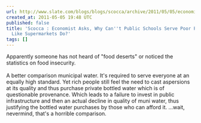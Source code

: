 ```yaml
---
url: http://www.slate.com/blogs/blogs/scocca/archive/2011/05/05/economist-asks-why-can-t-public-schools-serve-poor-people-better-like-supermarkets-do.aspx
created_at: 2011-05-05 19:48 UTC
published: false
title: 'Scocca : Economist Asks, Why Can''t Public Schools Serve Poor People Better,
  Like Supermarkets Do?'
tags: []
---
```


Apparently someone has not heard of "food deserts" or noticed the statistics on food insecurity. <br><br>A better comparison municipal water. It's required to serve everyone at an equally high standard. Yet rich people still feel the need to cast aspersions at its quality and thus purchase private bottled water which is of questionable provenance. Which leads to a failure to invest in public infrastructure and then an actual decline in quality of muni water, thus justifying the bottled water purchases by those who can afford it. ...wait, nevermind, that's a horrible comparison.
